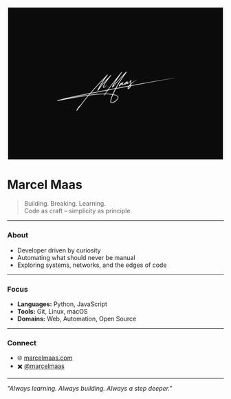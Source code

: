 <p align="center">
  <img src="https://raw.githubusercontent.com/marcel-maas/marcel-maas/refs/heads/main/signature.jpg" alt="M. Maas" width="500" style="pointer-events: none;"/>
</p>

# Marcel Maas  

> Building. Breaking. Learning.  
> Code as craft – simplicity as principle.  

---

### About
- Developer driven by curiosity  
- Automating what should never be manual  
- Exploring systems, networks, and the edges of code  

---

### Focus
- **Languages:** Python, JavaScript  
- **Tools:** Git, Linux, macOS  
- **Domains:** Web, Automation, Open Source  

---

### Connect
- 🌐 [marcelmaas.com](https://www.marcelmaas.com)  
- ✖️ [@marcelmaas](https://x.com/marcelmaas)  

---

*"Always learning. Always building. Always a step deeper."*
